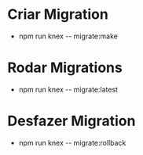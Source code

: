 # Criar Migration
- npm run knex -- migrate:make <name>

# Rodar Migrations
- npm run knex -- migrate:latest

# Desfazer Migration
- npm run knex -- migrate:rollback
